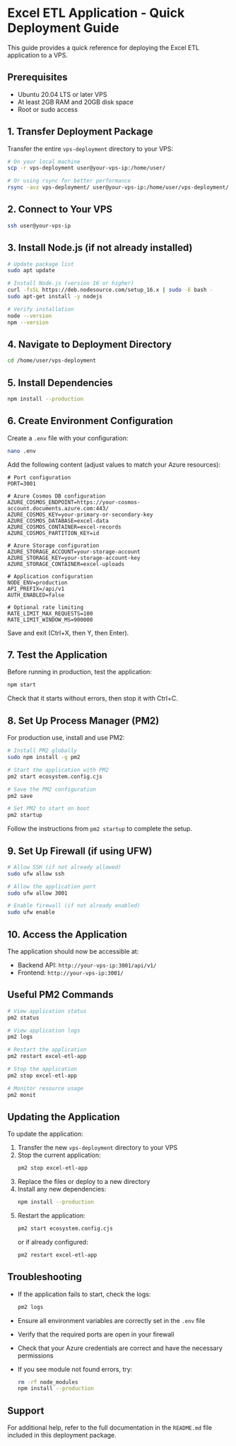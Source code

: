 # Excel ETL Application - Quick Deployment Guide

This guide provides a quick reference for deploying the Excel ETL application to a VPS.

## Prerequisites

- Ubuntu 20.04 LTS or later VPS
- At least 2GB RAM and 20GB disk space
- Root or sudo access

## 1. Transfer Deployment Package

Transfer the entire `vps-deployment` directory to your VPS:

```bash
# On your local machine
scp -r vps-deployment user@your-vps-ip:/home/user/

# Or using rsync for better performance
rsync -avz vps-deployment/ user@your-vps-ip:/home/user/vps-deployment/
```

## 2. Connect to Your VPS

```bash
ssh user@your-vps-ip
```

## 3. Install Node.js (if not already installed)

```bash
# Update package list
sudo apt update

# Install Node.js (version 16 or higher)
curl -fsSL https://deb.nodesource.com/setup_16.x | sudo -E bash -
sudo apt-get install -y nodejs

# Verify installation
node --version
npm --version
```

## 4. Navigate to Deployment Directory

```bash
cd /home/user/vps-deployment
```

## 5. Install Dependencies

```bash
npm install --production
```

## 6. Create Environment Configuration

Create a `.env` file with your configuration:

```bash
nano .env
```

Add the following content (adjust values to match your Azure resources):

```env
# Port configuration
PORT=3001

# Azure Cosmos DB configuration
AZURE_COSMOS_ENDPOINT=https://your-cosmos-account.documents.azure.com:443/
AZURE_COSMOS_KEY=your-primary-or-secondary-key
AZURE_COSMOS_DATABASE=excel-data
AZURE_COSMOS_CONTAINER=excel-records
AZURE_COSMOS_PARTITION_KEY=id

# Azure Storage configuration
AZURE_STORAGE_ACCOUNT=your-storage-account
AZURE_STORAGE_KEY=your-storage-account-key
AZURE_STORAGE_CONTAINER=excel-uploads

# Application configuration
NODE_ENV=production
API_PREFIX=/api/v1
AUTH_ENABLED=false

# Optional rate limiting
RATE_LIMIT_MAX_REQUESTS=100
RATE_LIMIT_WINDOW_MS=900000
```

Save and exit (Ctrl+X, then Y, then Enter).

## 7. Test the Application

Before running in production, test the application:

```bash
npm start
```

Check that it starts without errors, then stop it with Ctrl+C.

## 8. Set Up Process Manager (PM2)

For production use, install and use PM2:

```bash
# Install PM2 globally
sudo npm install -g pm2

# Start the application with PM2
pm2 start ecosystem.config.cjs

# Save the PM2 configuration
pm2 save

# Set PM2 to start on boot
pm2 startup
```

Follow the instructions from `pm2 startup` to complete the setup.

## 9. Set Up Firewall (if using UFW)

```bash
# Allow SSH (if not already allowed)
sudo ufw allow ssh

# Allow the application port
sudo ufw allow 3001

# Enable firewall (if not already enabled)
sudo ufw enable
```

## 10. Access the Application

The application should now be accessible at:

- Backend API: `http://your-vps-ip:3001/api/v1/`
- Frontend: `http://your-vps-ip:3001/`

## Useful PM2 Commands

```bash
# View application status
pm2 status

# View application logs
pm2 logs

# Restart the application
pm2 restart excel-etl-app

# Stop the application
pm2 stop excel-etl-app

# Monitor resource usage
pm2 monit
```

## Updating the Application

To update the application:

1. Transfer the new `vps-deployment` directory to your VPS
2. Stop the current application:
   ```bash
   pm2 stop excel-etl-app
   ```
3. Replace the files or deploy to a new directory
4. Install any new dependencies:
   ```bash
   npm install --production
   ```
5. Restart the application:
   ```bash
   pm2 start ecosystem.config.cjs
   ```
   or if already configured:
   ```bash
   pm2 restart excel-etl-app
   ```

## Troubleshooting

- If the application fails to start, check the logs:
  ```bash
  pm2 logs
  ```

- Ensure all environment variables are correctly set in the `.env` file

- Verify that the required ports are open in your firewall

- Check that your Azure credentials are correct and have the necessary permissions

- If you see module not found errors, try:
  ```bash
  rm -rf node_modules
  npm install --production
  ```

## Support

For additional help, refer to the full documentation in the `README.md` file included in this deployment package.
